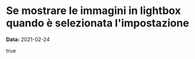 # Se mostrare le immagini in lightbox quando è selezionata l'impostazione

**Data:** 2021-02-24

true
